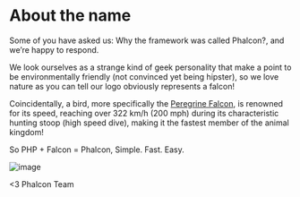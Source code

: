 About the name
==============

Some of you have asked us: Why the framework was called Phalcon?, and we’re 
happy to respond.

We look ourselves as a strange kind of geek personality that make a point to 
be environmentally friendly (not convinced yet being hipster), so we love 
nature as you can tell our logo obviously represents a falcon! 

Coincidentally, a bird, more specifically the [Peregrine Falcon](http://en.wikipedia.org/wiki/Peregrine_Falcon), 
is renowned for its speed, reaching over 322 km/h (200 mph) during its 
characteristic hunting stoop (high speed dive), making it the fastest member of 
the animal kingdom!

So PHP + Falcon = Phalcon, Simple. Fast. Easy.

![image](https://static-blog.phalconphp.com/images/posts/2012-05-03-real-falcon.png)

<3
Phalcon Team